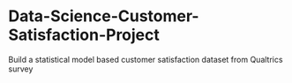 # Data-Science-Customer-Satisfaction-Project
Build a statistical model based customer satisfaction dataset from Qualtrics survey
